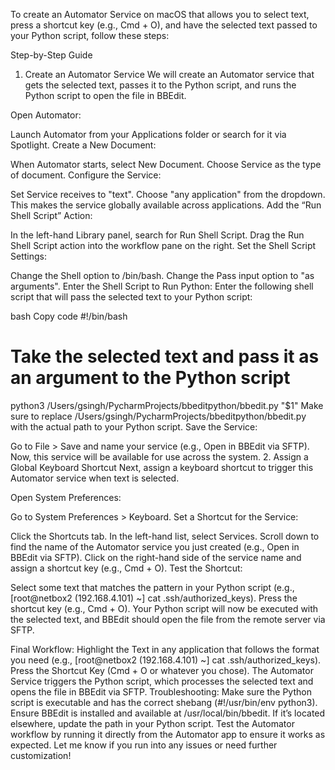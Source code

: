 To create an Automator Service on macOS that allows you to select text, press a shortcut key (e.g., Cmd + O), and have the selected text passed to your Python script, follow these steps:

Step-by-Step Guide
1. Create an Automator Service
We will create an Automator service that gets the selected text, passes it to the Python script, and runs the Python script to open the file in BBEdit.

Open Automator:

Launch Automator from your Applications folder or search for it via Spotlight.
Create a New Document:

When Automator starts, select New Document.
Choose Service as the type of document.
Configure the Service:

Set Service receives to "text".
Choose "any application" from the dropdown. This makes the service globally available across applications.
Add the “Run Shell Script” Action:

In the left-hand Library panel, search for Run Shell Script.
Drag the Run Shell Script action into the workflow pane on the right.
Set the Shell Script Settings:

Change the Shell option to /bin/bash.
Change the Pass input option to "as arguments".
Enter the Shell Script to Run Python: Enter the following shell script that will pass the selected text to your Python script:

bash
Copy code
#!/bin/bash
# Take the selected text and pass it as an argument to the Python script

python3 /Users/gsingh/PycharmProjects/bbeditpython/bbedit.py "$1"
Make sure to replace /Users/gsingh/PycharmProjects/bbeditpython/bbedit.py with the actual path to your Python script.
Save the Service:

Go to File > Save and name your service (e.g., Open in BBEdit via SFTP).
Now, this service will be available for use across the system.
2. Assign a Global Keyboard Shortcut
Next, assign a keyboard shortcut to trigger this Automator service when text is selected.

Open System Preferences:

Go to System Preferences > Keyboard.
Set a Shortcut for the Service:

Click the Shortcuts tab.
In the left-hand list, select Services.
Scroll down to find the name of the Automator service you just created (e.g., Open in BBEdit via SFTP).
Click on the right-hand side of the service name and assign a shortcut key (e.g., Cmd + O).
Test the Shortcut:

Select some text that matches the pattern in your Python script (e.g., [root@netbox2 (192.168.4.101) ~] cat .ssh/authorized_keys).
Press the shortcut key (e.g., Cmd + O).
Your Python script will now be executed with the selected text, and BBEdit should open the file from the remote server via SFTP.

Final Workflow:
Highlight the Text in any application that follows the format you need (e.g., [root@netbox2 (192.168.4.101) ~] cat .ssh/authorized_keys).
Press the Shortcut Key (Cmd + O or whatever you chose).
The Automator Service triggers the Python script, which processes the selected text and opens the file in BBEdit via SFTP.
Troubleshooting:
Make sure the Python script is executable and has the correct shebang (#!/usr/bin/env python3).
Ensure BBEdit is installed and available at /usr/local/bin/bbedit. If it’s located elsewhere, update the path in your Python script.
Test the Automator workflow by running it directly from the Automator app to ensure it works as expected.
Let me know if you run into any issues or need further customization!
